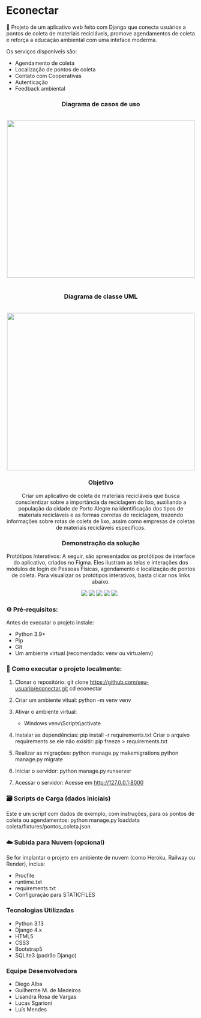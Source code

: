 # Econectar 
🌱 Projeto de um aplicativo web feito com Django que conecta usuários a pontos de coleta de materiais recicláveis, promove agendamentos de coleta e reforça a educação ambiental com uma inteface moderma.

Os serviços disponíveis são:

* Agendamento de coleta
* Localização de pontos de coleta
* Contato com Cooperativas
* Autenticação
* Feedback ambiental

<div align="center">

### Diagrama de casos de uso
</br>
<img src="assets\img\diagrama-de-casos-de-uso.png" width="500" height="420">
</br>
</br>

### Diagrama de classe UML
</br>
<img src="assets\img\diagframa-de-classe-uml.png" width="500" height="420">



### Objetivo

Criar um aplicativo de coleta de materiais recicláveis que busca conscientizar sobre a importância da reciclagem do lixo, auxiliando a população da cidade de Porto Alegre na identificação dos tipos de materiais recicláveis e as formas corretas de reciclagem, trazendo informações sobre rotas de coleta de lixo, assim como empresas de coletas de materiais recicláveis específicos.


### Demonstração da solução

Protótipos Interativos: A seguir, são apresentados os protótipos de interface do aplicativo, criados no Figma. Eles ilustram as telas e interações dos módulos de login de Pessoas Físicas, agendamento e localização de pontos de coleta. Para visualizar os protótipos
interativos, basta clicar nos links abaixo.

<img src="https://github.com/Lucas-sgarioni/econectar/blob/6299098dafee292e3b2cf0fadc69ebe60553d2c8/assets/img/Tela%20login.png">
<img src="https://github.com/Lucas-sgarioni/econectar/blob/6299098dafee292e3b2cf0fadc69ebe60553d2c8/assets/img/Agendamento%20da%20coleta.png">
<img src="https://github.com/Lucas-sgarioni/econectar/blob/6299098dafee292e3b2cf0fadc69ebe60553d2c8/assets/img/Meus%20agendamentos.png">
<img src="https://github.com/Lucas-sgarioni/econectar/blob/6299098dafee292e3b2cf0fadc69ebe60553d2c8/assets/img/Minhas%20reciclagens.png">
<img src="https://github.com/Lucas-sgarioni/econectar/blob/6299098dafee292e3b2cf0fadc69ebe60553d2c8/assets/img/Fluxo%20das%20telas.png">
<img src="">
<img src="">
</div>

### ⚙️ Pré-requisitos:
Antes de executar o projeto instale:
* Python 3.9+
* Pip
* Git
* Um ambiente virtual (recomendado: venv ou virtualenv)

### 🚀 Como executar o projeto localmente:
1. Clonar o repositório:
git clone https://github.com/seu-usuario/econectar.git
cd econectar

2. Criar um ambiente vitual:
python -m venv venv

3. Ativar o ambiente virtual:
   * Windows
     venv\Scripts\activate

4. Instalar as dependências:
pip install -r requirements.txt
Criar o arquivo requirements se ele não exisitir:
pip freeze > requirements.txt

5. Realizar as migrações:
python manage.py makemigrations
python manage.py migrate

6. Iniciar o servidor:
python manage.py runserver

7. Acessar o servidor:
Acesse em http://127.0.0.1:8000

### 🗃️ Scripts de Carga (dados iniciais)
Este é um script com dados de exemplo, com instruções, para os pontos de coleta ou agendamentos:
python manage.py loaddata coleta/fixtures/pontos_coleta.json

### ☁️ Subida para Nuvem (opcional)
Se for implantar o projeto em ambiente de nuvem (como Heroku, Railway ou Render), inclua:

  * Procfile
  * runtime.txt
  * requirements.txt
  * Configuração para STATICFILES

### Tecnologias Utilizadas

* Python 3.13
* Django 4.x
* HTML5
* CSS3
* Bootstrap5 
* SQLite3 (padrão Django)

### Equipe Desenvolvedora

* Diego Alba
* Guilherme M. de Medeiros
* Lisandra Rosa de Vargas
* Lucas Sgarioni
* Luís Mendes

